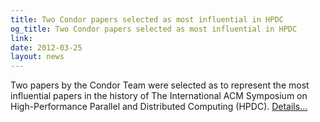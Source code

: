 ```yaml
---
title: Two Condor papers selected as most influential in HPDC
og_title: Two Condor papers selected as most influential in HPDC
link: 
date: 2012-03-25
layout: news
---
```


Two papers by the Condor Team were selected as to represent the most influential papers in the history of The International ACM Symposium on High-Performance Parallel and Distributed Computing (HPDC). <a href="https://www.cs.wisc.edu/node/9123" data-proofer-ignore>Details...</a> 
